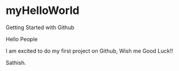 # myHelloWorld
Getting Started with Github

Hello People

I am excited to do my first project on Github,
Wish me Good Luck!!

Sathish.
